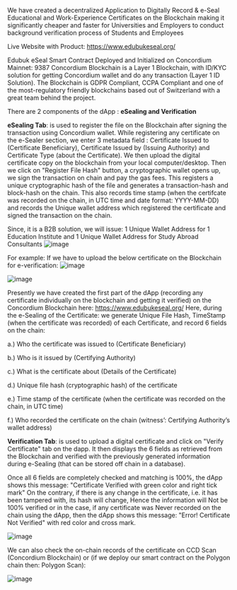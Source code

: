 We have created a decentralized Application to Digitally Record & e-Seal Educational and Work-Experience Certificates on the Blockchain 
making it significantly cheaper and faster for Universities and Employers to conduct background verification process of Students and Employees

Live Website with Product: https://www.edubukeseal.org/

Edubuk eSeal Smart Contract Deployed and Initialized on Concordium Mainnet: 9387 
Concordium Blockchain is a Layer 1 Blockchain, with ID/KYC solution for getting Concordium wallet and do any transaction (Layer 1 ID Solution). 
The Blockchain is GDPR Compliant, CCPA Compliant and one of the most-regulatory friendly blockchains based out of Switzerland with a great team behind the project.

There are 2 components of the dApp : **eSealing and Verification** 

**eSealing Tab**: is used to register the file on the Blockchain after signing the transaction using Concordium wallet. 
While registering any certificate on the e-Sealer section, we enter 3 metadata field : Certificate Issued to (Certificate Beneficiary), Certificate Issued by (Issuing Authority) and Certificate Type (about the Certificate).
We then upload the digital certificate copy on the blockchain from your local computer/desktop.
Then we click on "Register File Hash" button, a cryptographic wallet opens up, we sign the transaction on chain and pay the gas fees. 
This registers a unique cryptographic hash of the file and generates a transaction-hash and block-hash on the chain.
This also records time stamp (when the certifcate was recorded on the chain, in UTC time and date format: YYYY-MM-DD) and records the Unique wallet address which registered the certificate and signed the transaction on the chain.

Since, it is a B2B solution, we will issue: 1 Unique Wallet Address for 1 Education Institute and 1 Unique Wallet Address for Study Abroad Consultants
![image](https://github.com/edubuk/rust-smart-contract/assets/41775852/52cf18ad-b47c-4228-a9aa-19fc37f3ef0c)

For example: If we have to upload the below certificate on the Blockchain for e-verification:
![image](https://github.com/edubuk/rust-smart-contract/assets/41775852/cb2503ab-e7fd-4be4-bbc2-4324ed2f3841)

![image](https://github.com/edubuk/rust-smart-contract/assets/41775852/220615a2-bcd8-4765-a32e-8a1d92b872a8)

Presently we have created the first part of the dApp (recording any certificate individually on the blockchain and getting it verified) on the Concordium Blockchain here: https://www.edubukeseal.org/
Here, during the e-Sealing of the Certificate: we generate Unique File Hash, TimeStamp (when the certificate was recorded) of each Certificate, and record 6 fields on the chain: 

a.) Who the certificate was issued to (Certificate Beneficiary) 

b.) Who is it issued by (Certifying Authority) 

c.) What is the certificate about (Details of the Certificate)

d.) Unique file hash (cryptographic hash) of the certificate 

e.) Time stamp of the certificate (when the certificate was recorded on the chain, in UTC time) 

f.) Who recorded the certificate on the chain (witness’: Certifying Authority’s wallet address)

**Verification Tab**: is used to upload a digital certificate and click on "Verify Certificate" tab on the dapp.
It then displays the 6 fields as retrieved from the Blockchain and verified with the previously generated information during e-Sealing (that can be stored off chain in a database).

Once all 6 fields are completely checked and matching is 100%, the dApp shows this message: "Certificate Verified with green color and right tick mark"
On the contrary, if there is any change in the certificate, i.e. it has been tampered with, its hash will change, 
Hence the information will Not be 100% verified or in the case, if any certificate was Never recorded on the chain using the dApp, 
then the dApp shows this message: "Error! Certificate Not Verified" with red color and cross mark.

![image](https://github.com/edubuk/rust-smart-contract/assets/41775852/6c057774-b539-4ff8-95e4-8f276f10e344)

We can also check the on-chain records of the certificate on CCD Scan (Concordium Blockchain) or (if we deploy our smart contract on the Polygon chain then: Polygon Scan): 

![image](https://github.com/edubuk/rust-smart-contract/assets/41775852/aeb79246-2986-4873-8375-c675fa340329)

